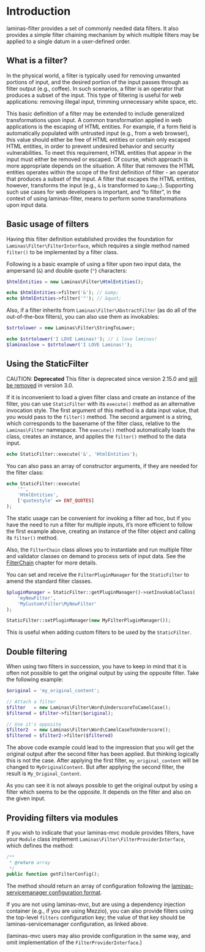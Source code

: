 # Introduction

laminas-filter provides a set of commonly needed data filters. It also provides a
simple filter chaining mechanism by which multiple filters may be applied to a
single datum in a user-defined order.

## What is a filter?

In the physical world, a filter is typically used for removing unwanted portions
of input, and the desired portion of the input passes through as filter output
(e.g., coffee). In such scenarios, a filter is an operator that produces a
subset of the input. This type of filtering is useful for web applications:
removing illegal input, trimming unnecessary white space, etc.

This basic definition of a filter may be extended to include generalized
transformations upon input. A common transformation applied in web applications
is the escaping of HTML entities. For example, if a form field is automatically
populated with untrusted input (e.g., from a web browser), this value should
either be free of HTML entities or contain only escaped HTML entities, in order
to prevent undesired behavior and security vulnerabilities. To meet this
requirement, HTML entities that appear in the input must either be removed or
escaped. Of course, which approach is more appropriate depends on the situation.
A filter that removes the HTML entities operates within the scope of the first
definition of filter - an operator that produces a subset of the input. A filter
that escapes the HTML entities, however, transforms the input (e.g., `&` is
transformed to `&amp;`). Supporting such use cases for web developers is
important, and “to filter”, in the context of using laminas-filter, means to
perform some transformations upon input data.

## Basic usage of filters

Having this filter definition established provides the foundation for
`Laminas\Filter\FilterInterface`, which requires a single method named `filter()`
to be implemented by a filter class.

Following is a basic example of using a filter upon two input data, the
ampersand (`&`) and double quote (`"`) characters:

```php
$htmlEntities = new Laminas\Filter\HtmlEntities();

echo $htmlEntities->filter('&'); // &amp;
echo $htmlEntities->filter('"'); // &quot;
```

Also, if a filter inherits from `Laminas\Filter\AbstractFilter` (as do all of the
out-of-the-box filters), you can also use them as invokables:

```php
$strtolower = new Laminas\Filter\StringToLower;

echo $strtolower('I LOVE Laminas!'); // i love laminas!
$laminaslove = $strtolower('I LOVE Laminas!');
```

## Using the StaticFilter

CAUTION: **Deprecated**
This filter is deprecated since version 2.15.0 and [will be removed](migration/preparing-for-v3.md#static-filter-removal) in version 3.0.

If it is inconvenient to load a given filter class and create an instance of the
filter, you can use `StaticFilter` with its `execute()` method as an alternative
invocation style. The first argument of this method is a data input value, that
you would pass to the `filter()` method. The second argument is a string, which
corresponds to the basename of the filter class, relative to the `Laminas\Filter`
namespace. The `execute()` method automatically loads the class, creates an
instance, and applies the `filter()` method to the data input.

```php
echo StaticFilter::execute('&', 'HtmlEntities');
```

You can also pass an array of constructor arguments, if they are needed for the
filter class:

```php
echo StaticFilter::execute(
    '"',
    'HtmlEntities',
    ['quotestyle' => ENT_QUOTES]
);
```

The static usage can be convenient for invoking a filter ad hoc, but if you have
the need to run a filter for multiple inputs, it’s more efficient to follow the
first example above, creating an instance of the filter object and calling its
`filter()` method.

Also, the `FilterChain` class allows you to instantiate and run multiple filter
and validator classes on demand to process sets of input data. See the
[FilterChain](filter-chains.md) chapter for more details.

You can set and receive the `FilterPluginManager` for the `StaticFilter` to
amend the standard filter classes.

```php
$pluginManager = StaticFilter::getPluginManager()->setInvokableClass(
    'myNewFilter',
    'MyCustom\Filter\MyNewFilter'
);

StaticFilter::setPluginManager(new MyFilterPluginManager());
```

This is useful when adding custom filters to be used by the `StaticFilter`.

## Double filtering

When using two filters in succession, you have to keep in mind that it is
often not possible to get the original output by using the opposite filter. Take
the following example:

```php
$original = 'my_original_content';

// Attach a filter
$filter   = new Laminas\Filter\Word\UnderscoreToCamelCase();
$filtered = $filter->filter($original);

// Use it's opposite
$filter2  = new Laminas\Filter\Word\CamelCaseToUnderscore();
$filtered = $filter2->filter($filtered)
```

The above code example could lead to the impression that you will get the
original output after the second filter has been applied. But thinking logically
this is not the case. After applying the first filter, `my_original_content` will
be changed to `MyOriginalContent`. But after applying the second filter, the result
is `My_Original_Content`.

As you can see it is not always possible to get the original output by using a
filter which seems to be the opposite. It depends on the filter and also on the
given input.

## Providing filters via modules

If you wish to indicate that your laminas-mvc module provides filters, have your
`Module` class implement `Laminas\Filter\FilterProviderInterface`, which defines
the method:

```php
/**
 * @return array
 */
public function getFilterConfig();
```

The method should return an array of configuration following the
[laminas-servicemanager configuration format](https://docs.laminas.dev/laminas-servicemanager/configuring-the-service-manager/).

If you are not using laminas-mvc, but are using a dependency injection container
(e.g., if you are using Mezzio), you can also provide filters using the
top-level `filters` configuration key; the value of that key should be
laminas-servicemanager configuration, as linked above.

(laminas-mvc users may also provide configuration in the same way, and omit
implementation of the `FilterProviderInterface`.)
